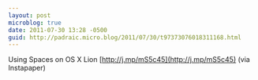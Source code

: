 ```yaml
---
layout: post
microblog: true
date: 2011-07-30 13:28 -0500
guid: http://padraic.micro.blog/2011/07/30/t97373076018311168.html
---
```

Using Spaces on OS X Lion [http://j.mp/mS5c45](http://j.mp/mS5c45) (via Instapaper)

